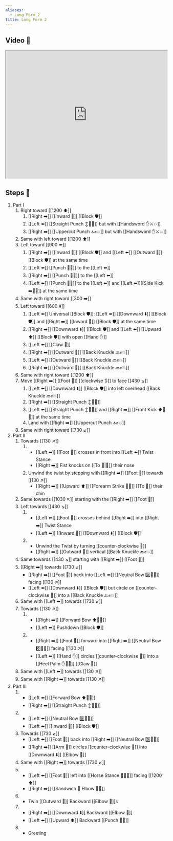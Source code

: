 ```yaml
---
aliases:
  - Long Form 2
title: Long Form 2
---
```


## Video 🎥

<iframe src="https://www.youtube.com/embed/SBhjuXb7gog" width="100%" height="400"></iframe>

## Steps 👣

1. Part I
	1. Right toward [[1200 ⬆️]]
		1. [[Right ➡️]] [[Inward 🔽]] [[Block 🛡️]]
		2. [[Left ⬅️]] [[Straight Punch ↕️👊💥]] but with [[Handsword ✋⚔️💥]]
		3. [[Right ➡️]] [[Uppercut Punch 🔝✊💥]] but with [[Handsword ✋⚔️💥]]
	2. Same with left toward [[1200 ⬆️]]
	3. Left toward [[900 ⬅️]]
		1. [[Right ➡️]] [[Inward 🔽]] [[Block 🛡️]] and [[Left ⬅️]] [[Outward 🔼]] [[Block 🛡️]] at the same time
		2. [[Left ⬅️]] [[Punch 👊💥]] to the [[Left ⬅️]]
		3. [[Right ➡️]] [[Punch 👊💥]] to the [[Left ⬅️]]
		4. [[Left ⬅️]] [[Punch 👊💥]] to the [[Left ⬅️]] and [[Left ⬅️]][[Side Kick ➡️🦶💥]] at the same time
	4. Same with right toward [[300 ➡️]]
	5. Left toward [[600 ⬇️]]
		1. [[Left ⬅️]] Universal [[Block 🛡️]]: [[Left ⬅️]] [[Downward ⬇️]] [[Block 🛡️]] and [[Right ➡️]] [[Inward 🔽]] [[Block 🛡️]] at the same time
		2. [[Right ➡️]] [[Downward ⬇️]] [[Block 🛡️]] and [[Left ⬅️]] [[Upward ⬆️]] [[Block 🛡️]] with open [[Hand ✋]]
		3. [[Left ⬅️]] [[Claw 🐯]]
		4. [[Right ➡️]] [[Outward 🔼]] [[Back Knuckle 🔙✊💥]]
		5. [[Left ⬅️]] [[Outward 🔼]] [[Back Knuckle 🔙✊💥]]
		6. [[Right ➡️]] [[Outward 🔼]] [[Back Knuckle 🔙✊💥]]
	6. Same with right toward [[1200 ⬆️]]
	7. Move [[Right ➡️]] [[Foot 🦶]] [[clockwise 🔃]] to face [[430 ↘️]]
		1. [[Left ⬅️]] [[Downward ⬇️]] [[Block 🛡️]] into left overhead [[Back Knuckle 🔙✊💥]]
		2. [[Right ➡️]] [[Straight Punch ↕️👊💥]]
		3. [[Left ⬅️]] [[Straight Punch ↕️👊💥]] and [[Right ➡️]] [[Front Kick ⬆️🦶💥]] at the same time
		4. Land with [[Right ➡️]] [[Uppercut Punch 🔝✊💥]]
	8. Same with right toward [[730 ↙️]]
2. Part II
	1. Towards [[130 ↗️]]
		1. - [[Left ⬅️]] [[Foot 🦶]] crosses in front into [[Left ⬅️]] Twist Stance
	        - [[Right ➡️]] Fist knocks on [[To 🎯|🎯]] their nose
		2. Unwind the twist by stepping with [[Right ➡️]] [[Foot 🦶]] towards [[130 ↗️]]
	        - [[Right ➡️]] [[Upward ⬆️]] [[Forearm Strike 💪💥]] [[To 🎯]] their chin
	2. Same towards [[1030 ↖️]] starting with the [[Right ➡️]] [[Foot 🦶]]
	3. Left towards [[430 ↘️]]
		1. - [[Left ⬅️]] [[Foot 🦶]] crosses behind [[Right ➡️]] into [[Right ➡️]] Twist Stance
	        - [[Left ⬅️]] [[Inward 🔽]] [[Downward ⬇️]] [[Block 🛡️]]
	    2. - Unwind the Twist by turning [[counter-clockwise 🔄]]
	        - [[Right ➡️]] [[Outward 🔼]] vertical [[Back Knuckle 🔙✊💥]]
	4. Same towards [[430 ↘️]] starting with [[Right ➡️]] [[Foot 🦶]]
	5. [[Right ➡️]] towards [[730 ↙️]]
		-  [[Right ➡️]] [[Foot 🦶]] back into [[Left ⬅️]] [[Neutral Bow 0️⃣🧍‍♂️]] facing [[130 ↗️]]
		- [[Left ⬅️]] [[Downward ⬇️]] [[Block 🛡️]] but circle on [[counter-clockwise 🔄]] into a [[Back Knuckle 🔙✊💥]]
	6. Same with [[Left ⬅️]] towards [[730 ↙️]]
	7. Towards [[130 ↗️]]
		1. - [[Right ➡️]] [[Forward Bow ⬆️🧍‍♂️]]
	        - [[Left ⬅️]] Pushdown [[Block 🛡️]]
		2. - [[Right ➡️]] [[Foot 🦶]] forward into [[Right ➡️]] [[Neutral Bow 0️⃣🧍‍♂️]] facing [[130 ↗️]]
	        - [[Left ⬅️]] [[Hand ✋]] circles [[counter-clockwise 🔄]] into a [[Heel Palm ✋🌴💥]] [[Claw 🐯]]
	8. Same with [[Left ⬅️]] towards [[130 ↗️]]
	9. Same with [[Right ➡️]] towards [[130 ↗️]]
3. Part III
	1. - [[Left ⬅️]] [[Forward Bow ⬆️🧍‍♂️]]
	    - [[Right ➡️]] [[Straight Punch ↕️👊💥]]
	2. - [[Left ⬅️]] [[Neutral Bow 0️⃣🧍‍♂️]]
	    - [[Left ⬅️]] [[Inward 🔽]] [[Block 🛡️]]
	3. Towards [[730 ↙️]]
		- [[Left ⬅️]] [[Foot 🦶]] back into [[Right ➡️]] [[Neutral Bow 0️⃣🧍‍♂️]]
		- [[Right ➡️]] [[Arm 💪]] circles [[counter-clockwise 🔄]] into [[Downward ⬇️]] [[Elbow 💪]]
	4. Same with [[Right ➡️]] towards [[730 ↙️]]
	5. - [[Left ⬅️]] [[Foot 🦶]] left into [[Horse Stance 🏇🧍‍♂️]] facing [[1200 ⬆️]]
	    - [[Right ➡️]] [[Sandwich 🥪 Elbow 💪💥]]
	6. - Twin [[Outward 🔼]] Backward [[Elbow 💪]]s
	7. - [[Right ➡️]] [[Downward ⬇️]] Backward [[Elbow 💪]]
	    - [[Left ⬅️]] [[Upward ⬆️]] Backward [[Punch 👊💥]]
	8. - Greeting